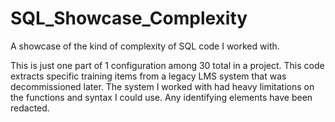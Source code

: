 # SQL_Showcase_Complexity

A showcase of the kind of complexity of SQL code I worked with.

This is just one part of 1 configuration among 30 total in a project. This code extracts specific training items from a legacy LMS system that was decommissioned later.
The system I worked with had heavy limitations on the functions and syntax I could use.
Any identifying elements have been redacted.
